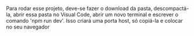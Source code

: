Para rodar esse projeto, deve-se fazer o download da pasta, descompactá-la, abrir essa pasta no Visual Code, abrir um novo terminal e escrever o comando 'npm run dev'. Isso criará uma porta host, só copiá-la e colocar no seu navegador
